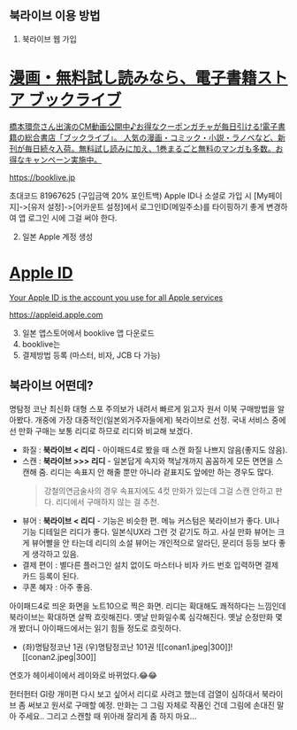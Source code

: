 북라이브 이용 방법
---
1. 북라이브 웹 가입 
<div class="rich-link-card-container"><a class="rich-link-card" href="https://booklive.jp" target="_blank">
	<div class="rich-link-image-container">
		<div class="rich-link-image" style="background-image: url('https://booklive.jp/favicon.ico?date=0930')">
	</div>
	</div>
	<div class="rich-link-card-text">
		<h1 class="rich-link-card-title">漫画・無料試し読みなら、電子書籍ストア ブックライブ</h1>
		<p class="rich-link-card-description">
		橋本環奈さん出演のCM動画公開中♪お得なクーポンガチャが毎日引ける!電子書籍の総合書店「ブックライブ」。 人気の漫画・コミック・小説・ラノベなど、新刊が毎日続々入荷。無料試し読みに加え、1巻まるごと無料のマンガも多数。お得なキャンペーン実施中。
		</p>
		<p class="rich-link-href">
		https://booklive.jp
		</p>
	</div>
</a></div>

초대코드 81967625 (구입금액 20% 포인트백)
Apple ID나 소셜로 가입 시 [My페이지]->[유저 설정]->[어카운트 설정]에서 로그인ID(메일주소)를 타이핑하기 좋게 변경하여 앱 로그인 시에 그걸 써야 한다.

2. 일본 Apple 계정 생성

<div class="rich-link-card-container"><a class="rich-link-card" href="https://appleid.apple.com" target="_blank">
	<div class="rich-link-image-container">
		<div class="rich-link-image" style="background-image: url('https://www.apple.com/ac/structured-data/images/open_graph_logo.png?202110180743')">
	</div>
	</div>
	<div class="rich-link-card-text">
		<h1 class="rich-link-card-title">Apple ID</h1>
		<p class="rich-link-card-description">
		Your Apple ID is the account you use for all Apple services
		</p>
		<p class="rich-link-href">
		https://appleid.apple.com
		</p>
	</div>
</a></div>


3. 일본 앱스토어에서 booklive 앱 다운로드
4. booklive는 
5. 결제방법 등록 (마스터, 비자, JCB 다 가능)

북라이브 어떤데?
---
명탐정 코난 최신화 대형 스포 주의보가 내려서 빠르게 읽고자 원서 이북 구매방법을 알아봤다.
개중에 가장 대중적인(일본외거주자들에게) 북라이브로 선정.
국내 서비스 중에선 만화 구매는 보통 리디로 하므로 리디와 비교해 보겠다.

- 화질 : **북라이브 < 리디** - 아이패드4로 봤을 때 스캔 화질 나쁘지 않음(좋지도 않음). 
- 스캔 : **북라이브 >>> 리디** - 일본답게 속지와 책날개까지 꼼꼼하게 모든 면면을 스캔해 줌. 리디는 속표지 안 해줄 뿐만 아니라 겉표지도 앞에만 하는 경우도 많다. 
	>강철의연금술사의 경우 속표지에도 4컷 만화가 있는데 그걸 스캔 안하고 판다. 리디에서 구매하지 않는 걸 추천.
- 뷰어 : **북라이브 < 리디** - 기능은 비슷한 편. 메뉴 커스텀은 북라이브가 좋다. UI나 기능 디테일은 리디가 좋다. 일본식UX라 그런 것 같기도 하고. 사실 만화 뷰어는 크게 뷰어빨을 안 타는데 리디의 소설 뷰어는 개인적으로 알라딘, 문리더 등등 보다 좋게 생각하고 있음.
- 결제 편이 : 별다른 플러그인 설치 없이도 마스터나 비자 카드 번호 입력하면 결제 카드 등록이 된다.
- 쿠폰 혜자 : 아주 좋음.



아이패드4로 띄운 화면을 노트10으로 찍은 화면. 리디는 확대해도 쾌적하다는 느낌인데 북라이브는 확대하면 살짝 흐릿해진다. 옛날 만화일수록 심각해진다. 옛날 순정만화 몇 개 봤더니 아이패드에서는 읽기 힘들 정도로 흐릿하다.

- (좌)명탐정코난 1권 (우)명탐정코난 101권
![[conan1.jpeg|300]]![[conan2.jpeg|300]]

연호가 헤이세이에서 레이와로 바뀌었다.😂😂


헌터헌터 GI랑 개미편 다시 보고 싶어서 리디로 사려고 했는데 검열이 심하대서 북라이브 좀 써보고 원서로 구매할 예정.
만화는 그 그림 자체로 작품인 건데 그림에 손대진 말아 주세요.. 그리고 스캔할 때 위아래 잘리게 좀 하지 마요...

